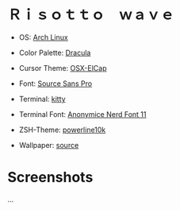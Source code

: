 # Ｒｉｓｏｔｔｏ　ｗａｖｅ

* OS: [Arch Linux](https://archlinux.org)
* Color Palette: [Dracula](https://draculatheme.com/)

* Cursor Theme: [OSX-ElCap](https://www.gnome-look.org/p/1084939/)
* Font: [Source Sans Pro](https://www.archlinux.org/packages/extra/any/adobe-source-sans-pro-fonts/)
* Terminal: [kitty](https://sw.kovidgoyal.net/kitty/index.html#)
* Terminal Font: [Anonymice Nerd Font 11](https://github.com/ryanoasis/nerd-fonts/tree/master/patched-fonts/AnonymousPro)
* ZSH-Theme: [powerline10k](https://github.com/romkatv/powerlevel10k)

* Wallpaper: [source](https://www.artstation.com/artwork/Rr90O)

# Screenshots
...
